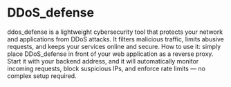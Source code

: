 # DDoS_defense
ddos_defense is a lightweight cybersecurity tool that protects your network and applications from DDoS attacks. It filters malicious traffic, limits abusive requests, and keeps your services online and secure.
        How to use it: simply place DDoS_defense in front of your web application as a reverse proxy. Start it with your backend address, and it will automatically monitor incoming requests, block suspicious IPs, and enforce rate limits — no complex setup required.

